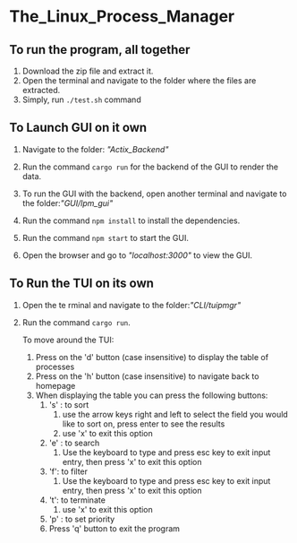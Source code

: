 # The_Linux_Process_Manager

## To run the program, all together
1. Download the zip file and extract it.
2. Open the terminal and navigate to the folder where the files are extracted.
3. Simply, run `./test.sh` command

## To Launch GUI on it own
1. Navigate to the folder: *"Actix_Backend"*
2. Run the command `cargo run` for the backend of the GUI to render the data.

1. To run the GUI with the backend, open another terminal and navigate to the folder:*"GUI/lpm_gui"*
2. Run the command `npm install` to install the dependencies.
3. Run the command `npm start` to start the GUI.
4. Open the browser and go to *"localhost:3000"* to view the GUI.

## To Run the TUI on its own
1. Open the te rminal and navigate to the folder:*"CLI/tuipmgr"*
2. Run the command `cargo run`.

    To move around the TUI:
    1. Press on the 'd' button (case insensitive) to display the table of processes
    2. Press on the 'h' button (case insensitive) to navigate back to homepage
    3. When displaying the table you can press the following buttons:
        1. 's' : to sort
            1. use the arrow keys right and left to select the field you would like to sort on, press enter to see the results
            2. use 'x' to exit this option
        2. 'e' : to search
            1. Use the keyboard to type and press esc key to exit input entry, then press 'x' to exit this option
        3.  'f': to filter
            1. Use the keyboard to type and press esc key to exit input entry, then press 'x' to exit this option
        4. 't': to terminate
            1.  use 'x' to exit this option
        5. 'p' : to set priority 
        6. Press 'q' button to exit the program



